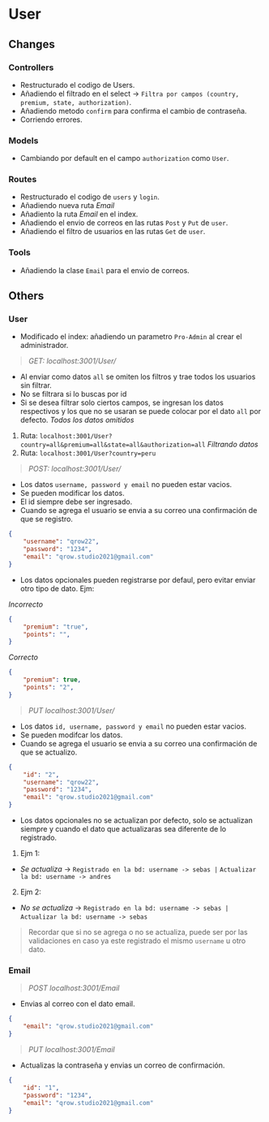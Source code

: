 # User
## Changes
### Controllers
-   Restructurado el codigo de Users.
-   Añadiendo el filtrado en el select -> `Filtra por campos (country, premium, state, authorization)`.
-   Añadiendo metodo `confirm` para confirma el cambio de contraseña.
-   Corriendo errores.
### Models
-   Cambiando por default en el campo `authorization` como `User`.
### Routes
-   Restructurado el codigo de `users` y `login`.
-   Añadiendo nueva ruta *Email*
-   Añadiento la ruta *Email* en el index.
-   Añadiendo el envio de correos en las rutas `Post` y `Put` de `user`.
-   Añadiendo el filtro de usuarios en las rutas `Get` de `user`.
### Tools
-   Añadiendo la clase `Email` para el envio de correos.
## Others
### User
-   Modificado el index: añadiendo un parametro `Pro-Admin` al crear el administrador.

> _GET:_ *localhost:3001/User/*
-   Al enviar como datos `all` se omiten los filtros y trae todos los usuarios sin filtrar.
-   No se filtrara si lo buscas por id
-   Si se desea filtrar solo ciertos campos, se ingresan los datos respectivos y los que no se usaran se puede colocar por el dato `all` por defecto.
*Todos los datos omitidos*
1.  Ruta: `localhost:3001/User?country=all&premium=all&state=all&authorization=all`
*Filtrando datos*
1.  Ruta: `localhost:3001/User?country=peru`


> _POST:_ *localhost:3001/User/*
- Los datos `username, password y email` no pueden estar vacios.
- Se pueden modificar los datos.
- El id siempre debe ser ingresado.
- Cuando se agrega el usuario se envia a su correo una confirmación de que se registro.
```json
{
    "username": "qrow22",
    "password": "1234",
    "email": "qrow.studio2021@gmail.com"
}
```
- Los datos opcionales pueden registrarse por defaul, pero evitar enviar otro tipo de dato.
Ejm:

_*Incorrecto*_
```json
{
    "premium": "true",
    "points": "",
}
```
_*Correcto*_
```json
{
    "premium": true,
    "points": "2",
}
```

> _PUT_ *localhost:3001/User/*
- Los datos `id, username, password y email` no pueden estar vacios.
- Se pueden modifcar los datos.
- Cuando se agrega el usuario se envia a su correo una confirmación de que se actualizo.
```json
{
    "id": "2",
    "username": "qrow22",
    "password": "1234",
    "email": "qrow.studio2021@gmail.com"
}
```
- Los datos opcionales no se actualizan por defecto, solo se actualizan siempre y cuando el dato que actualizaras sea diferente de lo registrado.
1.  Ejm 1:
-   *Se actualiza* ->
`Registrado en la bd: username -> sebas |`
`Actualizar la bd: username -> andres`
2.  Ejm 2:
-   *No se actualiza* ->
`Registrado en la bd: username -> sebas |`
`Actualizar la bd: username -> sebas`

> Recordar que si no se agrega o no se actualiza, puede ser por las validaciones en caso ya este registrado el mismo `username` u otro dato.
### Email
> _POST_ *localhost:3001/Email*
- Envias al correo con el dato email.
```json
{
    "email": "qrow.studio2021@gmail.com"
}
```

> _PUT_ *localhost:3001/Email*
- Actualizas la contraseña y envias un correo de confirmación.
```json
{
    "id": "1",
    "password": "1234",
    "email": "qrow.studio2021@gmail.com"
}
```